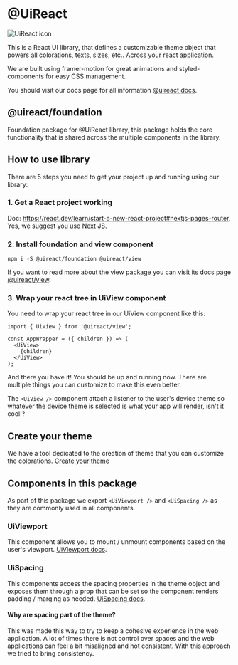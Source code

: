 # @UiReact
![UiReact icon](https://www.uireact.io/_next/static/media/sunglasses_cat.a5f3369a.gif)

This is a React UI library, that defines a customizable theme object that powers all colorations, texts, sizes, etc.. Across your react application.

We are built using framer-motion for great animations and styled-components for easy CSS management.

You should visit our docs page for all information [@uireact docs](https://uireact.io).

## @uireact/foundation

Foundation package for @UiReact library, this package holds the core functionality that is shared across the multiple components in the library.

## How to use library

There are 5 steps you need to get your project up and running using our library:

### 1. Get a React project working

Doc: https://react.dev/learn/start-a-new-react-project#nextjs-pages-router, Yes, we suggest you use Next JS.

### 2. Install foundation and view component

```
npm i -S @uireact/foundation @uireact/view
```

If you want to read more about the view package you can visit its docs page [@uireact/view](https://www.uireact.io/docs/view).

### 3. Wrap your react tree in UiView component

You need to wrap your react tree in our UiView component like this:

```tsx
import { UiView } from '@uireact/view';

const AppWrapper = ({ children }) => (
  <UiView>
    {children}
  </UiView>
);
```

And there you have it! You should be up and running now. There are multiple things you can customize to make this even better.

The `<UiView />` component attach a listener to the user's device theme so whatever the device theme is selected is what your app will render, isn't it cool!?

## Create your theme

We have a tool dedicated to the creation of theme that you can customize the colorations. [Create your theme](https://www.uireact.io/create-theme)

## Components in this package
As part of this package we export `<UiViewport />` and `<UiSpacing />` as they are commonly used in all components.

### UiViewport

This component allows you to mount / unmount components based on the user's viewport. [UiViewport docs](https://www.uireact.io/docs/viewport).

### UiSpacing

This components access the spacing properties in the theme object and exposes them through a prop that can be set so the component renders padding / marging as needed. [UiSpacing docs](https://www.uireact.io/docs/spacing).

#### Why are spacing part of the theme?

This was made this way to try to keep a cohesive experience in the web application. A lot of times there is not control over spaces and the web applications can feel a bit misaligned and not consistent. With this approach we tried to bring consistency.
